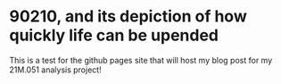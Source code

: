 <link rel="stylesheet" href="/docs/styles.css">

# 90210, and its depiction of how quickly life can be upended

This is a test for the github pages site that will host my blog post for my
21M.051 analysis project!

